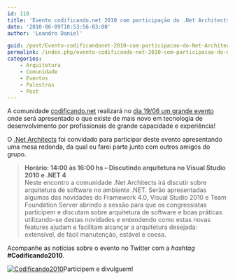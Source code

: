 ```yaml
---
id: 110
title: 'Evento codificando.net 2010 com participação do .Net Architects'
date: '2010-06-09T10:53:56-03:00'
author: 'Leandro Daniel'

guid: /post/Evento-codificandonet-2010-com-participacao-do-Net-Architects.aspx
permalink: /index.php/evento-codificando-net-2010-com-participacao-do-net-architects/
categories:
    - Arquitetura
    - Comunidade
    - Eventos
    - Palestras
    - Post
---
```


A comunidade [codificando.net](http://comunidade.codificando.net/) realizará no [dia 19/06 um grande evento](http://www.codificandomagazine.net/codificando2010/Grade) onde será apresentado o que existe de mais novo em tecnologia de desenvolvimento por profissionais de grande capacidade e experiência!

O [.Net Architects](http://www.dotnetarchitects.net/) foi convidado para participar deste evento apresentando uma mesa redonda, da qual eu farei parte junto com outros amigos do grupo.

> **Horário: 14:00 às 16:00 hs – Discutindo arquitetura no Visual Studio 2010 e .NET 4**    
> Neste encontro a comunidade .Net Architects irá discutir sobre arquitetura de software no ambiente .NET. Serão apresentadas algumas das novidades do Framework 4.0, Visual Studio 2010 e Team Foundation Server abrindo a sessão para que os congressistas participem e discutam sobre arquitetura de software e boas práticas utilizando-se destas novidades e entendendo como estas novas features ajudam e facilitam alcançar a arquitetura desejada: extensível, de fácil manutenção, estável e coesa.

Acompanhe as notícias sobre o evento no Twitter com a *hashtag* **\#Codificando2010**.

[![Codificando2010](http://leandrodaniel.com/pics/Codificando2010.png "Codificando2010")](http://www.codificandomagazine.net/codificando2010/Default)Participem e divulguem!